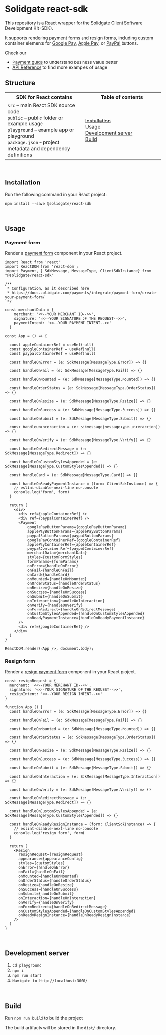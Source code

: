 # Solidgate react-sdk

This repository is a React wrapper for the Solidgate Client Software Development Kit (SDK).

It supports rendering payment forms and resign forms, including custom container elements for <a href="https://docs.solidgate.com/payments/integrate/payment-form/google-pay-button/" target="_blank">Google Pay</a>, <a href="https://docs.solidgate.com/payments/integrate/payment-form/apple-pay-button/" target="_blank">Apple Pay</a>, or <a href="https://docs.solidgate.com/payments/integrate/payment-form/paypal-button/" target="_blank">PayPal</a> buttons.

Check our
* <a href="https://docs.solidgate.com/" target="_blank">Payment guide</a> to understand business value better
* <a href="https://api-docs.solidgate.com/" target="_blank">API Reference</a> to find more examples of usage

## Structure

<table style="width: 100%; background: transparent;">
  <colgroup>
    <col style="width: 50%;">
    <col style="width: 50%;">
  </colgroup>
  <tr>
    <th>SDK for React contains</th>
    <th>Table of contents</th>
  </tr>
  <tr>
    <td>
      <code>src</code> – main React SDK source code<br>
      <code>public</code> – public folder or example usage<br>
      <code>playground</code> – example app or playground<br>
      <code>package.json</code> – project metadata and dependency definitions
    </td>
    <td>
      <a href="https://github.com/solidgate-tech/react-sdk?tab=readme-ov-file#installation">Installation</a><br>
      <a href="https://github.com/solidgate-tech/react-sdk?tab=readme-ov-file#usage">Usage</a><br>
      <a href="https://github.com/solidgate-tech/react-sdk?tab=readme-ov-file#development-server">Development server</a><br>
      <a href="https://github.com/solidgate-tech/react-sdk?tab=readme-ov-file#build">Build</a>
    </td>
  </tr>
</table>

<br>

## Installation

Run the following command in your React project:

```
npm install --save @solidgate/react-sdk
```

<br>

## Usage

### Payment form

Render a <a href="https://docs.solidgate.com/payments/integrate/payment-form/create-your-payment-form/" target="_blank">payment form</a> component in your React project.

```tsx
import React from 'react'
import ReactDOM from 'react-dom';
import Payment, { SdkMessage, MessageType, ClientSdkInstance} from "@solidgate/react-sdk"

/**
 * Configuration, as it described here
 * https://docs.solidgate.com/payments/integrate/payment-form/create-your-payment-form/
 */

const merchantData = {
    merchant: '<<--YOUR MERCHANT ID-->>',
    signature: '<<--YOUR SIGNATURE OF THE REQUEST-->>',
    paymentIntent: '<<--YOUR PAYMENT INTENT-->>'
  }
  
const App = () => {

  const appleContainerRef = useRef(null)
  const googleContainerRef = useRef(null)
  const paypalContainerRef = useRef(null)

  const handleOnError = (e: SdkMessage[MessageType.Error]) => {}

  const handleOnFail = (e: SdkMessage[MessageType.Fail]) => {}

  const handleOnMounted = (e: SdkMessage[MessageType.Mounted]) => {}

  const handleOrderStatus = (e: SdkMessage[MessageType.OrderStatus]) => {}

  const handleOnResize = (e: SdkMessage[MessageType.Resize]) => {}

  const handleOnSuccess = (e: SdkMessage[MessageType.Success]) => {}

  const handleOnSubmit = (e: SdkMessage[MessageType.Submit]) => {}

  const handleOnInteraction = (e: SdkMessage[MessageType.Interaction]) => {}

  const handleOnVerify = (e: SdkMessage[MessageType.Verify]) => {}

  const handleOnRedirectMessage = (e: SdkMessage[MessageType.Redirect]) => {}

  const handleOnCustomStylesAppended = (e: SdkMessage[MessageType.CustomStylesAppended]) => {}
  
  const handleCard = (e: SdkMessage[MessageType.Card]) => {}
  
  const handleOnReadyPaymentInstance = (form: ClientSdkInstance) => {
    // eslint-disable-next-line no-console
    console.log('form', form)
  }

  return (
    <div>
      <div ref={appleContainerRef} />
      <div ref={paypalContainerRef} />
      <Payment
          googlePayButtonParams={googlePayButtonParams}
          applePayButtonParams={applePayButtonParams}
          paypalButtonParams={paypalButtonParams}
          googlePayContainerRef={googleContainerRef}
          applePayContainerRef={appleContainerRef}
          paypalContainerRef={paypalContainerRef}
          merchantData={merchantData}
          styles={customFormStyles}
          formParams={formParams}
          onError={handleOnError}
          onFail={handleOnFail}
          onCard={handleCard}
          onMounted={handleOnMounted}
          onOrderStatus={handleOrderStatus}
          onResize={handleOnResize}
          onSuccess={handleOnSuccess}
          onSubmit={handleOnSubmit}
          onInteraction={handleOnInteraction}
          onVerify={handleOnVerify}
          onFormRedirect={handleOnRedirectMessage}
          onCustomStylesAppended={handleOnCustomStylesAppended}
          onReadyPaymentInstance={handleOnReadyPaymentInstance}
      />
      <div ref={googleContainerRef} />
    </div>
  )
}
  
ReactDOM.render(<App />, document.body);

```

### Resign form

Render a <a href="https://docs.solidgate.com/payments/integrate/payment-form/resign-payment-form/" target="_blank">resign payment form</a> component in your React project.

```tsx
const resignRequest = {
  merchant: '<<--YOUR MERCHANT ID-->>',
  signature: '<<--YOUR SIGNATURE OF THE REQUEST-->>',
  resignIntent: '<<--YOUR RESIGN INTENT-->>'
}

function App () {
  const handleOnError = (e: SdkMessage[MessageType.Error]) => {}

  const handleOnFail = (e: SdkMessage[MessageType.Fail]) => {}

  const handleOnMounted = (e: SdkMessage[MessageType.Mounted]) => {}

  const handleOrderStatus = (e: SdkMessage[MessageType.OrderStatus]) => {}

  const handleOnResize = (e: SdkMessage[MessageType.Resize]) => {}

  const handleOnSuccess = (e: SdkMessage[MessageType.Success]) => {}

  const handleOnSubmit = (e: SdkMessage[MessageType.Submit]) => {}

  const handleOnInteraction = (e: SdkMessage[MessageType.Interaction]) => {}

  const handleOnVerify = (e: SdkMessage[MessageType.Verify]) => {}

  const handleOnRedirectMessage = (e: SdkMessage[MessageType.Redirect]) => {}

  const handleOnCustomStylesAppended = (e: SdkMessage[MessageType.CustomStylesAppended]) => {}

  const handleOnReadyResignInstance = (form: ClientSdkInstance) => {
    // eslint-disable-next-line no-console
    console.log('resign form', form)
  }

  return (
    <Resign
      resignRequest={resignRequest}
      appearance={appearanceConfig}
      styles={customStyles}
      onError={handleOnError}
      onFail={handleOnFail}
      onMounted={handleOnMounted}
      onOrderStatus={handleOrderStatus}
      onResize={handleOnResize}
      onSuccess={handleOnSuccess}
      onSubmit={handleOnSubmit}
      onInteraction={handleOnInteraction}
      onVerify={handleOnVerify}
      onFormRedirect={handleOnRedirectMessage}
      onCustomStylesAppended={handleOnCustomStylesAppended}
      onReadyResignInstance={handleOnReadyResignInstance}
    />
  )
}
```

<br>

## Development server

1. `cd playground`
2. `npm i`
3. `npm run start`
4. `Navigate to http://localhost:3000/`

<br>

## Build

Run ``` npm run build ``` to build the project.

The build artifacts will be stored in the `dist/` directory.

